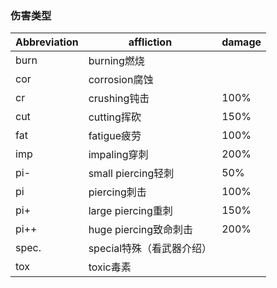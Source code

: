 ### 伤害类型
| Abbreviation | affliction | damage |
| ------- | ------- | ------- |
| burn | burning燃烧 |  |
| cor | corrosion腐蚀 |  |
| cr | crushing钝击 | 100% |
| cut | cutting挥砍 | 150% |
| fat | fatigue疲劳 | 100% |
| imp | impaling穿刺 | 200% |
| pi- | small piercing轻刺 | 50% |
| pi | piercing刺击 | 100% |
| pi+ | large piercing重刺 | 150% |
| pi++ | huge piercing致命刺击 | 200% |
| spec. | special特殊（看武器介绍） |  |
| tox | toxic毒素 |  |
